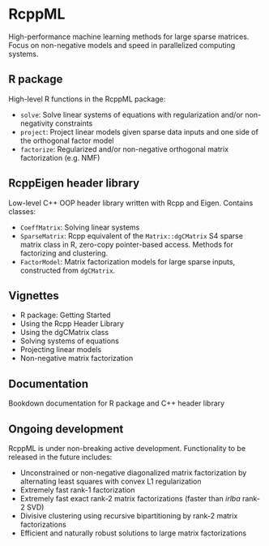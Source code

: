 # RcppML

High-performance machine learning methods for large sparse matrices. Focus on non-negative models and speed in parallelized computing systems.

## R package

High-level R functions in the RcppML package:

* `solve`: Solve linear systems of equations with regularization and/or non-negativity constraints
* `project`: Project linear models given sparse data inputs and one side of the orthogonal factor model
* `factorize`: Regularized and/or non-negative orthogonal matrix factorization (e.g. NMF)

## RcppEigen header library

Low-level C++ OOP header library written with Rcpp and Eigen. Contains classes:

* `CoeffMatrix`: Solving linear systems
* `SparseMatrix`: Rcpp equivalent of the `Matrix::dgCMatrix` S4 sparse matrix class in R, zero-copy pointer-based access. Methods for factorizing and clustering.
* `FactorModel`: Matrix factorization models for large sparse inputs, constructed from `dgCMatrix`.

## Vignettes

* R package: Getting Started
* Using the Rcpp Header Library
* Using the dgCMatrix class
* Solving systems of equations
* Projecting linear models
* Non-negative matrix factorization

## Documentation
Bookdown documentation for R package and C++ header library

## Ongoing development
RcppML is under non-breaking active development. Functionality to be released in the future includes:
* Unconstrained or non-negative diagonalized matrix factorization by alternating least squares with convex L1 regularization
* Extremely fast rank-1 factorization
* Extremely fast exact rank-2 matrix factorizations (faster than _irlba_ rank-2 SVD)
* Divisive clustering using recursive bipartitioning by rank-2 matrix factorizations
* Efficient and naturally robust solutions to large matrix factorizations
